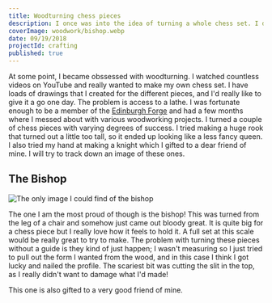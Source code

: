 ```yaml
---
title: Woodturning chess pieces
description: I once was into the idea of turning a whole chess set. I didn't get very far.
coverImage: woodwork/bishop.webp
date: 09/19/2018
projectId: crafting
published: true
---
```


At some point, I became obssessed with woodturning. I watched countless videos on YouTube and really wanted to make my own chess set. I have loads of drawings that I created for the different pieces, and I'd really like to give it a go one day. The problem is access to a lathe. I was fortunate enough to be a member of the [Edinburgh Forge](https://edinburghforge.com/) and had a few months where I messed about with various woodworking projects. I turned a couple of chess pieces with varying degrees of success. I tried making a huge rook that turned out a little too tall, so it ended up looking like a less fancy queen. I also tried my hand at making a knight which I gifted to a dear friend of mine. I will try to track down an image of these ones.

## The Bishop

![The only image I could find of the bishop](woodwork/bishop/bishop.jpg)

The one I am the most proud of though is the bishop! This was turned from the leg of a chair and somehow just came out bloody great. It is quite big for a chess piece but I really love how it feels to hold it. A full set at this scale would be really great to try to make. The problem with turning these pieces without a guide is they kind of just happen; I wasn't measuring so I just tried to pull out the form I wanted from the wood, and in this case I think I got lucky and nailed the profile. The scariest bit was cutting the slit in the top, as I really didn't want to damage what I'd made!

This one is also gifted to a very good friend of mine.

